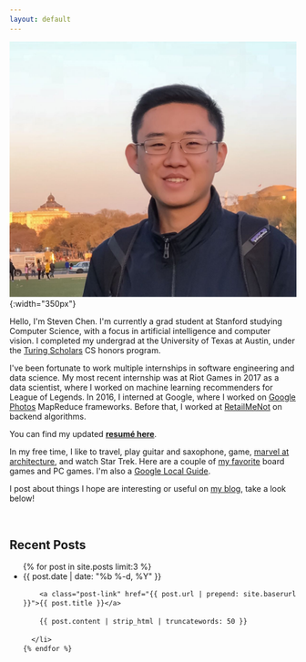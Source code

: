 ```yaml
---
layout: default
---
```


![Stanford](/assets/dc_steven_chen.jpg){:width="350px"}

Hello, I'm Steven Chen. I'm currently a grad student at Stanford studying Computer Science, with a focus in artificial intelligence and computer vision. I completed my undergrad at the University of Texas at Austin, under the [Turing Scholars][turing] CS honors program.

I've been fortunate to work multiple internships in software engineering and data science. My most recent internship was at Riot Games in 2017 as a data scientist, where I worked on machine learning recommenders for League of Legends. In 2016, I interned at Google, where I worked on [Google Photos][photos] MapReduce frameworks. Before that, I worked at [RetailMeNot][rmn] on backend algorithms.

You can find my updated **[resumé here][resume]**.

In my free time, I like to travel, play guitar and saxophone, game, [marvel at architecture][arch], and watch Star Trek. Here are a couple of [my favorite][favorites] board games and PC games. I'm also a [Google Local Guide][local].

I post about things I hope are interesting or useful on [my blog][blog], take a look below!

<br />

<h2 class="recent-title">Recent Posts</h2>

<ul class="post-list">
    {% for post in site.posts limit:3 %}
      <li>
        <span class="post-meta">{{ post.date | date: "%b %-d, %Y" }}</span>
        
        <a class="post-link" href="{{ post.url | prepend: site.baserurl }}">{{ post.title }}</a>
        
        {{ post.content | strip_html | truncatewords: 50 }}

      </li>
    {% endfor %}
</ul>

[turing]: https://www.cs.utexas.edu/turing-scholars
[deans]: https://cns.utexas.edu/honors/honors-programs-center/deans-scholars
[iot]: https://en.wikipedia.org/wiki/Internet_of_Things
[rmn]: http://www.retailmenot.com
[google]: http://www.google.com
[mtnview]: http://www.google.com/about/careers/locations/mountain-view/
[photos]: https://www.google.com/photos/about/?page=auto-backup
[resume]: /assets/steven_chen_resume.pdf
[favorites]: http://amzn.com/w/3M7DGS728ZX5Q
[local]: https://www.google.com/local/guides/
[blog]: /blog
[riot]: http://www.riotgames.com
[arch]: https://mitpress.mit.edu/books/experiencing-architecture